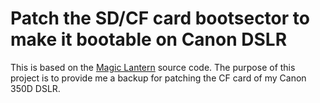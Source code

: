 # Patch the SD/CF card bootsector to make it bootable on Canon DSLR

This is based on the [Magic Lantern](https://www.magiclantern.fm/) source code. The purpose of this project is to 
provide me a backup for patching the CF card of my Canon 350D DSLR.
